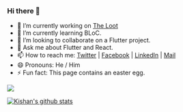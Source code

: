 ### Hi there 👋


- 🔭 I’m currently working on [The Loot](https://theloot.app/)
- 🌱 I’m currently learning BLoC.
- 👯 I’m looking to collaborate on a Flutter project.
- 💬 Ask me about Flutter and React.
- 📫 How to reach me: [Twitter](https://twitter.com/jst_kishan) | [Facebook](https://www.facebook.com/kishan1231) | [LinkedIn](https://www.linkedin.com/in/kishanju/) | [Mail](mailto:kishansharma1231@gmail.com)
- 😄 Pronouns: He / Him
- ⚡ Fun fact: This page contains an easter egg.


<a href="https://github.com/iampawan">
  <img align="center" src="https://github-readme-stats.vercel.app/api/top-langs/?username=iampawan&theme=tokyonight&hide_langs_below=1" />
</a>

[![Kishan's github stats](https://github-readme-stats.vercel.app/api?username=kishanhitk&theme=tokyonight)](https://github.com/kishanhitk/github-readme-stats)
